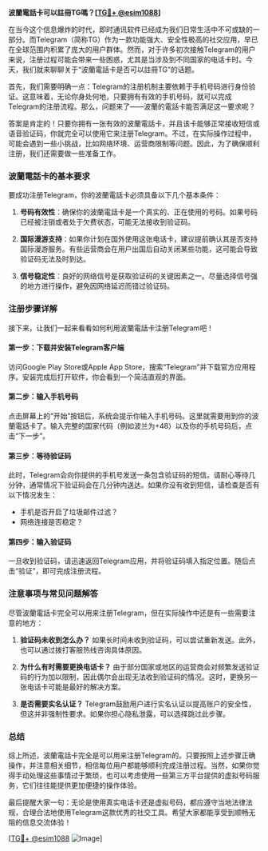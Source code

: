 **波蘭電話卡可以註冊TG嗎？[[TG💪+ @esim1088](https://t.me/s/esim1088)]**

在当今这个信息爆炸的时代，即时通讯软件已经成为我们日常生活中不可或缺的一部分。而Telegram（简称TG）作为一款功能强大、安全性极高的社交应用，早已在全球范围内积累了庞大的用户群体。然而，对于许多初次接触Telegram的用户来说，注册过程可能会带来一些困惑，尤其是当涉及到不同国家的电话卡时。今天，我们就来聊聊关于“波蘭電話卡是否可以註冊TG”的话题。

首先，我们需要明确一点：Telegram的注册机制主要依赖于手机号码进行身份验证。这意味着，无论你身处何地，只要拥有有效的手机号码，就可以完成Telegram的注册流程。那么，问题来了——波蘭的電話卡能否满足这一要求呢？

答案是肯定的！只要你拥有一张有效的波蘭電話卡，并且该卡能够正常接收短信或语音验证码，你就完全可以使用它来注册Telegram。不过，在实际操作过程中，可能会遇到一些小挑战，比如网络环境、运营商限制等问题。因此，为了确保顺利注册，我们还需要做一些准备工作。

### 波蘭電話卡的基本要求

要成功注册Telegram，你的波蘭電話卡必须具备以下几个基本条件：

1. **号码有效性**：确保你的波蘭電話卡是一个真实的、正在使用的号码。如果号码已经被注销或者处于欠费状态，可能无法接收到验证码。
   
2. **国际漫游支持**：如果你计划在国外使用这张电话卡，建议提前确认其是否支持国际漫游服务。有些运营商会在用户出国后自动关闭某些功能，这可能会导致验证码无法及时到达。

3. **信号稳定性**：良好的网络信号是获取验证码的关键因素之一。尽量选择信号强的地方进行操作，避免因网络延迟而错过验证码。

### 注册步骤详解

接下来，让我们一起来看看如何利用波蘭電話卡注册Telegram吧！

#### 第一步：下载并安装Telegram客户端

访问Google Play Store或Apple App Store，搜索“Telegram”并下载官方应用程序。安装完成后打开软件，你会看到一个简洁直观的界面。

#### 第二步：输入手机号码

点击屏幕上的“开始”按钮后，系统会提示你输入手机号码。这里就需要用到你的波蘭電話卡了。输入完整的国家代码（例如波兰为+48）以及你的手机号码后，点击“下一步”。

#### 第三步：等待验证码

此时，Telegram会向你提供的手机号发送一条包含验证码的短信。请耐心等待几分钟，通常情况下验证码会在几分钟内送达。如果你没有收到短信，请检查是否有以下情况发生：
- 手机是否开启了垃圾邮件过滤？
- 网络连接是否稳定？

#### 第四步：输入验证码

一旦收到验证码，请迅速返回Telegram应用，并将验证码填入指定位置。随后点击“验证”，即可完成注册流程。

### 注意事项与常见问题解答

尽管波蘭電話卡完全可以用来注册Telegram，但在实际操作中还是有一些需要注意的地方：

1. **验证码未收到怎么办？**
   如果长时间未收到验证码，可以尝试重新发送。此外，也可以通过拨打客服热线咨询具体原因。

2. **为什么有时需要更换电话卡？**
   由于部分国家或地区的运营商会对频繁发送验证码的行为加以限制，因此偶尔会出现无法收到验证码的情况。这时，更换另一张电话卡可能是最好的解决方案。

3. **是否需要实名认证？**
   Telegram鼓励用户进行实名认证以提高账户的安全性，但这并非强制性要求。如果你担心隐私泄露，可以选择跳过此步骤。

### 总结

综上所述，波蘭電話卡完全是可以用来注册Telegram的。只要按照上述步骤正确操作，并注意相关细节，相信每位用户都能够顺利完成注册过程。当然，如果你觉得手动处理这些事情过于繁琐，也可以考虑使用一些第三方平台提供的虚拟号码服务，它们往往能提供更加便捷的操作体验。

最后提醒大家一句：无论是使用真实电话卡还是虚拟号码，都应遵守当地法律法规，合理合法地使用Telegram这款优秀的社交工具。希望大家都能享受到顺畅无阻的信息交流体验！

[[TG💪+ @esim1088](https://t.me/s/esim1088) ![Image](https://i.postimg.cc/4NQfJmqS/Snipaste-2025-05-13-00-14-12.png)]